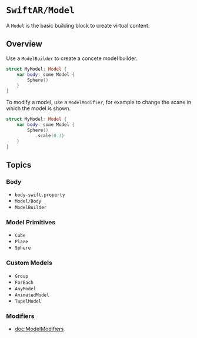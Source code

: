 # ``SwiftAR/Model``

A `Model` is the basic building block to create virtual content.

## Overview

Use a ``ModelBuilder`` to create a concete model builder.

```swift
struct MyModel: Model {
    var body: some Model {
        Sphere()
    }
}
```

To modify a model, use a ``ModelModifier``, for example
to change the scane in which the model is shown.

```swift
struct MyModel: Model {
    var body: some Model {
        Sphere()
           .scale(0.3)
    }
}
```

## Topics

### Body

- ``body-swift.property``
- ``Model/Body``
- ``ModelBuilder``

### Model Primitives

- ``Cube``
- ``Plane``
- ``Sphere``

### Custom Models


- ``Group``
- ``ForEach``
- ``AnyModel``
- ``AnimatedModel``
- ``TupelModel``

### Modifiers

- <doc:ModelModifiers>

